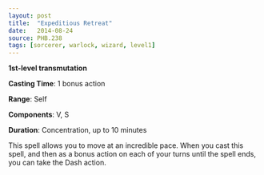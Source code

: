 ```yaml
---
layout: post
title:  "Expeditious Retreat"
date:   2014-08-24
source: PHB.238
tags: [sorcerer, warlock, wizard, level1]
---
```


**1st-level transmutation**

**Casting Time**: 1 bonus action

**Range**: Self

**Components**: V, S

**Duration**: Concentration, up to 10 minutes

This spell allows you to move at an incredible pace. When you cast this spell, and then as a bonus action on each of your turns until the spell ends, you can take the Dash action.